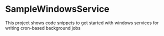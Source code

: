 # SampleWindowsService
This project shows code snippets to get started with windows services for writing cron-based background jobs
